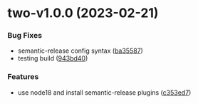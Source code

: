 # two-v1.0.0 (2023-02-21)


### Bug Fixes

* semantic-release config syntax ([ba35587](https://github.com/carlo-ltk/monorepo/commit/ba3558775a821c886d48069d87016ff60b907830))
* testing build ([943bd40](https://github.com/carlo-ltk/monorepo/commit/943bd40c7ec29e9505c53b03bb60d0c2d67d1210))


### Features

* use node18 and install semantic-release plugins ([c353ed7](https://github.com/carlo-ltk/monorepo/commit/c353ed702863037fa15a32dbef9bc6dbcfa317c5))
